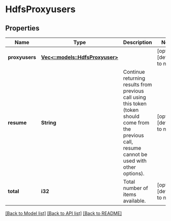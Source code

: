# HdfsProxyusers

## Properties
Name | Type | Description | Notes
------------ | ------------- | ------------- | -------------
**proxyusers** | [**Vec<::models::HdfsProxyuser>**](HdfsProxyuser.md) |  | [optional] [default to null]
**resume** | **String** | Continue returning results from previous call using this token (token should come from the previous call, resume cannot be used with other options). | [optional] [default to null]
**total** | **i32** | Total number of items available. | [optional] [default to null]

[[Back to Model list]](../README.md#documentation-for-models) [[Back to API list]](../README.md#documentation-for-api-endpoints) [[Back to README]](../README.md)


